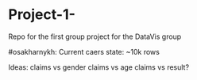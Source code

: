 # Project-1-
Repo for the first group project for the DataVis group


#osakharnykh:
Current caers state: ~10k rows 

Ideas:
claims vs gender
claims vs age
claims vs result?